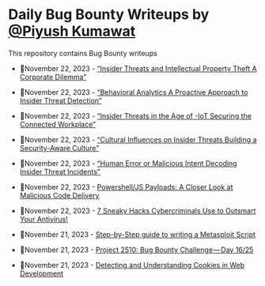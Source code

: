 # Daily Bug Bounty Writeups by [@Piyush Kumawat](https://twitter.com/piyush_supiy) 
This repository contains Bug Bounty writeups

<!-- BLOG-POST-LIST:START -->
 - 💯November 22, 2023 - [“Insider Threats and Intellectual Property Theft A Corporate Dilemma”](https://medium.com/@Land2Cyber/insider-threats-and-intellectual-property-theft-a-corporate-dilemma-9ce84077ec73?source=rss------bug_bounty-5) 

 - 💯November 22, 2023 - [“Behavioral Analytics A Proactive Approach to Insider Threat Detection”](https://medium.com/@Land2Cyber/behavioral-analytics-a-proactive-approach-to-insider-threat-detection-f47338476172?source=rss------bug_bounty-5) 

 - 💯November 22, 2023 - [“Insider Threats in the Age of -IoT Securing the Connected Workplace”](https://medium.com/@Land2Cyber/insider-threats-in-the-age-of-iot-securing-the-connected-workplace-3ea7f978ce09?source=rss------bug_bounty-5) 

 - 💯November 22, 2023 - [“Cultural Influences on Insider Threats Building a Security-Aware Culture”](https://medium.com/@Land2Cyber/cultural-influences-on-insider-threats-building-a-security-aware-culture-24f6a8d5cf62?source=rss------bug_bounty-5) 

 - 💯November 22, 2023 - [“Human Error or Malicious Intent Decoding Insider Threat Incidents”](https://medium.com/@Land2Cyber/human-error-or-malicious-intent-decoding-insider-threat-incidents-5a9c726534ed?source=rss------bug_bounty-5) 

 - 💯November 22, 2023 - [Powershell/JS Payloads: A Closer Look at Malicious Code Delivery](https://medium.com/@paritoshblogs/powershell-js-payloads-a-closer-look-at-malicious-code-delivery-818b0ee743a3?source=rss------bug_bounty-5) 

 - 💯November 22, 2023 - [7 Sneaky Hacks Cybercriminals Use to Outsmart Your Antivirus!](https://medium.com/@paritoshblogs/7-sneaky-hacks-cybercriminals-use-to-outsmart-your-antivirus-66953a606a53?source=rss------bug_bounty-5) 

 - 💯November 21, 2023 - [Step-by-Step guide to writing a Metasploit Script](https://higordiego.medium.com/step-by-step-guide-to-writing-a-metasploit-script-6bacb96363e5?source=rss------bug_bounty-5) 

 - 💯November 21, 2023 - [Project 2510: Bug Bounty Challenge — Day 16/25](https://wallotry.medium.com/project-2510-bug-bounty-challenge-day-16-25-f881c177b749?source=rss------bug_bounty-5) 

 - 💯November 21, 2023 - [Detecting and Understanding Cookies in Web Development](https://medium.com/@nirvana.elahi/detecting-and-understanding-cookies-in-web-development-a520b279988b?source=rss------bug_bounty-5) 
<!-- BLOG-POST-LIST:END -->
